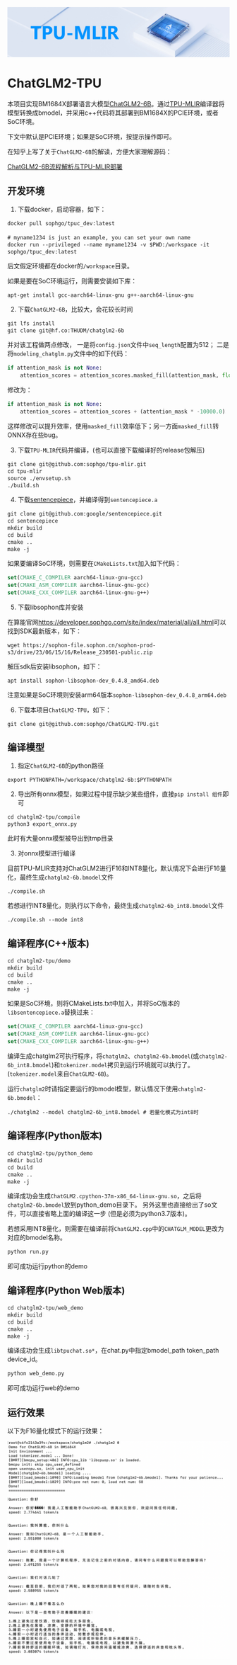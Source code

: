 ![](./assets/sophgo_chip.png)

# ChatGLM2-TPU

本项目实现BM1684X部署语言大模型[ChatGLM2-6B](https://huggingface.co/THUDM/chatglm2-6b)。通过[TPU-MLIR](https://github.com/sophgo/tpu-mlir)编译器将模型转换成bmodel，并采用c++代码将其部署到BM1684X的PCIE环境，或者SoC环境。

下文中默认是PCIE环境；如果是SoC环境，按提示操作即可。

在知乎上写了关于`ChatGLM2-6B`的解读，方便大家理解源码：

[ChatGLM2-6B流程解析与TPU-MLIR部署](https://zhuanlan.zhihu.com/p/641975976)


## 开发环境


1. 下载docker，启动容器，如下：

``` shell
docker pull sophgo/tpuc_dev:latest

# myname1234 is just an example, you can set your own name
docker run --privileged --name myname1234 -v $PWD:/workspace -it sophgo/tpuc_dev:latest
```
后文假定环境都在docker的`/workspace`目录。

如果是要在SoC环境运行，则需要安装如下库：

``` shell
apt-get install gcc-aarch64-linux-gnu g++-aarch64-linux-gnu
```

2. 下载`ChatGLM2-6B`，比较大，会花较长时间

``` shell
git lfs install
git clone git@hf.co:THUDM/chatglm2-6b
```
并对该工程做两点修改，
一是将`config.json`文件中`seq_length`配置为512；
二是将`modeling_chatglm.py`文件中的如下代码：

```python
if attention_mask is not None:
    attention_scores = attention_scores.masked_fill(attention_mask, float("-inf"))
```

修改为：

```python
if attention_mask is not None:
    attention_scores = attention_scores + (attention_mask * -10000.0)
```

这样修改可以提升效率，使用`masked_fill`效率低下；另一方面`masked_fill`转ONNX存在些bug。

3. 下载`TPU-MLIR`代码并编译，(也可以直接下载编译好的release包解压)

``` shell
git clone git@github.com:sophgo/tpu-mlir.git
cd tpu-mlir
source ./envsetup.sh
./build.sh
```

4. 下载[sentencepiece](https://github.com/google/sentencepiece)，并编译得到`sentencepiece.a`

```shell
git clone git@github.com:google/sentencepiece.git
cd sentencepiece
mkdir build
cd build
cmake ..
make -j
```

如果要编译SoC环境，则需要在`CMakeLists.txt`加入如下代码：

```cmake
set(CMAKE_C_COMPILER aarch64-linux-gnu-gcc)
set(CMAKE_ASM_COMPILER aarch64-linux-gnu-gcc)
set(CMAKE_CXX_COMPILER aarch64-linux-gnu-g++)
```

5. 下载libsophon库并安装

在算能官网<https://developer.sophgo.com/site/index/material/all/all.html>可以找到SDK最新版本，如下：

```shell
wget https://sophon-file.sophon.cn/sophon-prod-s3/drive/23/06/15/16/Release_230501-public.zip
```
解压sdk后安装libsophon，如下：

```shell
apt install sophon-libsophon-dev_0.4.8_amd64.deb
```

注意如果是SoC环境则安装arm64版本`sophon-libsophon-dev_0.4.8_arm64.deb`

6. 下载本项目`ChatGLM2-TPU`，如下：

``` shell
git clone git@github.com:sophgo/ChatGLM2-TPU.git
```

## 编译模型

1. 指定`ChatGLM2-6B`的python路径

``` shell
export PYTHONPATH=/workspace/chatglm2-6b:$PYTHONPATH
```

2. 导出所有onnx模型，如果过程中提示缺少某些组件，直接`pip install 组件`即可

``` shell
cd chatglm2-tpu/compile
python3 export_onnx.py
```
此时有大量onnx模型被导出到tmp目录

3. 对onnx模型进行编译

目前TPU-MLIR支持对ChatGLM2进行F16和INT8量化，默认情况下会进行F16量化，最终生成`chatglm2-6b.bmodel`文件

```shell
./compile.sh
```

若想进行INT8量化，则执行以下命令，最终生成`chatglm2-6b_int8.bmodel`文件

```shell
./compile.sh --mode int8
```

## 编译程序(C++版本)

```shell
cd chatglm2-tpu/demo
mkdir build
cd build
cmake ..
make -j
```

如果是SoC环境，则将CMakeLists.txt中加入，并将SoC版本的`libsentencepiece.a`替换过来：

```cmake
set(CMAKE_C_COMPILER aarch64-linux-gnu-gcc)
set(CMAKE_ASM_COMPILER aarch64-linux-gnu-gcc)
set(CMAKE_CXX_COMPILER aarch64-linux-gnu-g++)
```

编译生成chatglm2可执行程序，将`chatglm2`、`chatglm2-6b.bmodel`(或`chatglm2-6b_int8.bmodel`)和`tokenizer.model`拷贝到运行环境就可以执行了。
(`tokenizer.model`来自`ChatGLM2-6B`)。

运行`chatglm2`时请指定要运行的bmodel模型，默认情况下使用`chatglm2-6b.bmodel`：
```shell
./chatglm2 --model chatglm2-6b_int8.bmodel # 若量化模式为int8时
```

## 编译程序(Python版本)

```shell
cd chatglm2-tpu/python_demo
mkdir build
cd build
cmake ..
make -j
```

编译成功会生成`ChatGLM2.cpython-37m-x86_64-linux-gnu.so`，之后将`chatglm2-6b.bmodel`放到python\_demo目录下。
另外这里也直接给出了so文件，可以直接省略上面的编译这一步 (但是必须为python3.7版本)。

若想采用INT8量化，则需要在编译前将`ChatGLM2.cpp`中的`CHATGLM_MODEL`更改为对应的bmodel名称。
```python
python run.py
```
即可成功运行python的demo

## 编译程序(Python Web版本)

```shell
cd chatglm2-tpu/web_demo
mkdir build
cd build
cmake ..
make -j
```

编译成功会生成`libtpuchat.so*`，在chat.py中指定bmodel\_path token\_path device\_id。
```python
python web_demo.py
```
即可成功运行web的demo


## 运行效果

以下为F16量化模式下的运行效果：

![](./assets/chatglm2.png)

